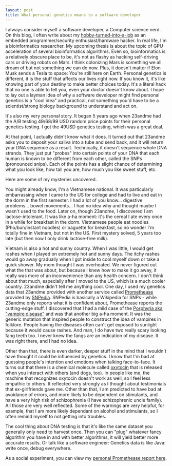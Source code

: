 ```yaml
---
layout: post
title: What personal genetics means to a software developer
---
```


I always consider myself a software developer, a Computer science nerd. On this blog, I often write about my [hobby-turned-into-a-job](https://www.nature.com/articles/nrg2482) as an embedded programmer/security enthusiast/hardware hacker. In real life, I'm a bioinformatics researcher. My upcoming thesis is about the topic of GPU acceleration of several bioinformatics algorithms. Even so, bioinformatics is a relatively obscure place to be, it's not as flashy as hacking self-driving cars or driving robots on Mars. I think colonizing Mars is something we all dream of but not something we can do now. Plus, it doesn't matter if Elon Musk sends a Tesla to space: You're still here on Earth. Personal genetics is different, it is the stuff that affects our lives right now. If you know it, it's like knowing part of your destiny to make better choices today. It's a literal hack that no one is able to tell you, even your doctor doesn't know about. I hope to lay out a layman idea of why a software developer might find personal genetics is a "cool idea" and practical, not something you'd have to be a scientist/strong biology background to understand and act on.

It's also my very personal story. It began 5 years ago when 23andme had the A/B testing 49/68/99 USD random price points for their personal genetics testing. I got the 49USD genetics testing, which was a great deal.

At that point, I actually didn't know what it does. It turned out that 23andme asks you to deposit your saliva into a tube and send back, and it will return your DNA sequence as a result. Technically, it doesn't sequence whole DNA strands. They just put "probes" into certain points of your DNA that each human is known to be different from each other, called the SNPs (pronounced snips). Each of the points has a slight chance of determining what you look like, how tall you are, how much you like sweet stuff, etc. 

Here are some of my mysteries uncovered.

You might already know, I'm a Vietnamese national. It was particularly embarrassing when I came to the US for college and had to live and eat in the dorm in the first semester. I had a lot of you know... digestive problems... bowel movements... I had no idea why and thought maybe I wasn't used to the food. Later on, though 23andme, I discovered I am lactose-intolerant. It was like a-ha moment: it's the cereal I ate every once in a while for breakfast in the dorm. Vietnamese people eat noodles (Pho/bun/instant noodles) or baguette for breakfast, so no wonder I'm totally fine in Vietnam, but not in the US. First mystery solved, 5 years too late (but then now I only drink lactose-free milk).

Vietnam is also a hot and sunny country. When I was little, I would get rashes when I played on extremely hot and sunny days. The itchy rashes would go away gradually when I got inside to cool myself down or take a quick shower. My mom thought I was overheated. We never figured out what the that was about, but because I knew how to make it go away, it really was more of an inconvenience than any health concern. I don't think about that much, especially after I moved to the US, which is a much cooler country. 23andme didn't tell me anything cool. One day, I used my genetics data that 23andme provided with another service called [Promethease](https://promethease.com/) provided by [SNPedia](http://SNPedia.org). SNPedia is basically a Wikipedia for SNPs - while 23andme only reports what it is confident about, Promethease reports the cutting-edge stuff. I discovered that I had a mild case of the [Porphyria aka "vampire disease"](https://en.wikipedia.org/wiki/Porphyria) and was that another big a-ha moment. It was the generic mutation that inspired people to construct the idea of vampires in folklore. People having the diseases often can't get exposed to sunlight because it would cause rashes. And man, I do have two really scary looking fang teeth too. I never knew the fangs are an indication of my disease. It was right there, and I had no idea.

Other than that, there is even darker, deeper stuff in the mind that I wouldn't have thought it could be influenced by genetics. I know that I'm bad at guessing people's intention and emotions when talking face-to-face. It turns out that there is a chemical molecule called [oxytocin](https://en.wikipedia.org/wiki/Oxytocin) that is released when you interact with others (and dogs, too). In people like me, the machine that recognizes oxytocin doesn't work as well, so I feel less empathic to others. It reflected very strongly as I thought about testimonials that ex-girlfriends gave me. Other than that, I am predicted to have bad at avoidance of errors, and more likely to be dependent on stimulants, and have a very high risk of schizophrenia (I have schizophrenic uncle family). All those are very well reflected. Some of the warnings are very helpful, for example, that I am more likely dependant on alcohol and stimulants, so I often remind myself to not getting into troubles.

The cool thing about DNA testing is that it's like the same dataset you generally only need to harvest once. Then you can "plug" whatever fancy algorithm you have in and with better algorithms, it will yield better more accurate results. Or talk like a software engineer: Genetics data is like Java: write once, debug everywhere. 

As a social experiment, you can view my [personal Promethease report here](https://reports.promethease.com/view/v1514934685-e7d609ed-2565-43f0-b9f6-a918a1c9ccfe/promethease.html?Expires=1518822685&Signature=ItnWUMy9Pz0M3hYg9VeT1406O6BSmMJ2IERveqypQ-iuUOCTut0CkSrgJSzsx3ENIah-Ih1lY9IXrxlzNauX8b-Rv3Jdq2GWEOV0EcBrE-l7-Cjf8TS46inBT-60fBxAF35jLC45vdfedDQMUUti1WVqgd7Mc2tEqmDF-8FwF5yzMu6opoTPjk6aKdHArt1-RRb4IPNzYwgaL0T6dNKKMotKrBAVGB5nMrbMTq2XqnnBTXfXoUwqGsjs1g~xUt2L06hKnd3xUXDiOnwAoNO-iv8k9cu~R3esfXfjMbvW~j0QBQvOY8naFbpd6XarktM~fvr2P6RA4AQphp3opddJRg__&Key-Pair-Id=APKAIDRLFIDOMHIR7VLA).
